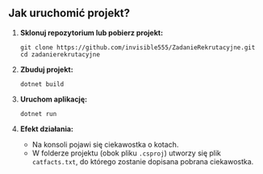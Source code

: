 ## Jak uruchomić projekt?

1. **Sklonuj repozytorium lub pobierz projekt:**

    ```
    git clone https://github.com/invisible555/ZadanieRekrutacyjne.git
    cd zadanierekrutacyjne
    ```

2. **Zbuduj projekt:**

    ```
    dotnet build
    ```

3. **Uruchom aplikację:**

    ```
    dotnet run
    ```

4. **Efekt działania:**
    - Na konsoli pojawi się ciekawostka o kotach.
    - W folderze projektu (obok pliku `.csproj`) utworzy się plik `catfacts.txt`, do którego zostanie dopisana pobrana ciekawostka.
